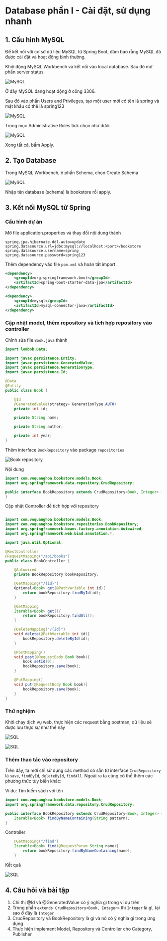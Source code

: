 # Database phần I - Cài đặt, sử dụng nhanh


## 1. Cấu hình MySQL

Để kết nối với cơ sở dữ liệu MySQL từ Spring Boot, đảm bảo rằng MySQL đã được cài đặt và hoạt động bình thường.

Khởi động MySQL Workbench và kết nối vào local database. Sau đó mở phần server status

![MySQL](Images/sql-1.png)

Ở đây MySQL đang hoạt động ở cổng 3306.

Sau đó vào phần Users and Privileges, tạo một user mới có tên là spring và mật khẩu có thể là spring123

![MySQL](Images/sql-2.png)

Trong mục Administrative Roles tick chọn như dưới

![MySQL](Images/sql-3.png)

Xong tất cả, bấm Apply.

## 2. Tạo Database

Trong MySQL Workbench, ở phần Schema, chọn Create Schema

![MySQL](Images/sql-4.png)

Nhập tên database (schema) là bookstore rồi apply.

## 3. Kết nối MySQL từ Spring

### Cấu hình dự án

Mở file application.properties và thay đổi nội dung thành

```property
spring.jpa.hibernate.ddl-auto=update
spring.datasource.url=jdbc:mysql://localhost:<port>/bookstore
spring.datasource.username=spring
spring.datasource.password=spring123
```

Thêm dependency vào file `pom.xml` và hoàn tất import

```xml
<dependency>
	<groupId>org.springframework.boot</groupId>
	<artifactId>spring-boot-starter-data-jpa</artifactId>
</dependency>

<dependency>
	<groupId>mysql</groupId>
	<artifactId>mysql-connector-java</artifactId>
</dependency>
```
### Cập nhật model, thêm repository và tích hợp repository vào controller

Chỉnh sửa file `Book.java` thành

```java
import lombok.Data;

import javax.persistence.Entity;
import javax.persistence.GeneratedValue;
import javax.persistence.GenerationType;
import javax.persistence.Id;

@Data
@Entity
public class Book {

    @Id
    @GeneratedValue(strategy= GenerationType.AUTO)
    private int id;

    private String name;

    private String author;

    private int year;
}
```

Thêm interface `BookRepository` vào package `repositories`

![Book repository](Images/sql-6.png)

Nội dung

```java
import com.voquanghoa.bookstore.models.Book;
import org.springframework.data.repository.CrudRepository;

public interface BookRepository extends CrudRepository<Book, Integer> {
}
```

Cập nhật Controller để tích hợp với repository 

```java

import com.voquanghoa.bookstore.models.Book;
import com.voquanghoa.bookstore.repositories.BookRepository;
import org.springframework.beans.factory.annotation.Autowired;
import org.springframework.web.bind.annotation.*;

import java.util.Optional;

@RestController
@RequestMapping("/api/books")
public class BookController {

    @Autowired
    private BookRepository bookRepository;

    @GetMapping("/{id}")
    Optional<Book> get(@PathVariable int id){
        return bookRepository.findById(id);
    }

    @GetMapping
    Iterable<Book> get(){
        return bookRepository.findAll();
    }

    @DeleteMapping("/{id}")
    void delete(@PathVariable int id){
        bookRepository.deleteById(id);
    }

    @PostMapping()
    void post(@RequestBody Book book){
        book.setId(0);
        bookRepository.save(book);
    }

    @PutMapping()
    void put(@RequestBody Book book){
        bookRepository.save(book);
    }
}
```

### Thử nghiệm

Khởi chạy dịch vụ web, thực hiện các request bằng postman, dữ liệu sẽ được lưu thực sự như thế này

![SQL](Images/sql-7.png)

![SQL](Images/sql-8.png)

### Thêm thao tác vào repository

Trên đây, ta mới chỉ sử dụng các method có sẵn từ interface `CrudRepository` là `save`, `findById`, `deleteById`, `findAll`. Ngoài ra ta cũng có thể thêm các phương thức tùy biến khác:

Ví dụ: Tìm kiếm sách với tên

```java
import com.voquanghoa.bookstore.models.Book;
import org.springframework.data.repository.CrudRepository;

public interface BookRepository extends CrudRepository<Book, Integer> {
    Iterable<Book> findByNameContaining(String pattern);
}

```

Controller

```java
    @GetMapping("/find")
    Iterable<Book> find(@RequestParam String name){
        return bookRepository.findByNameContaining(name);
    }
```

Kết quả

![SQL](Images/sql-9.png)

## 4. Câu hỏi và bài tập

1. Chỉ thị @Id và @GeneratedValue có ý nghĩa gì trong ví dụ trên
2. Trong phần `extends CrudRepository<Book, Integer>` thì `Integer` là gì, tại sao ở đây là `Integer`
3. CrudRepository và BookRepository là gì và nó có ý nghĩa gì trong ứng dụng
4. Thực hiện implement Model, Repository và Controller cho Category, Publisher
